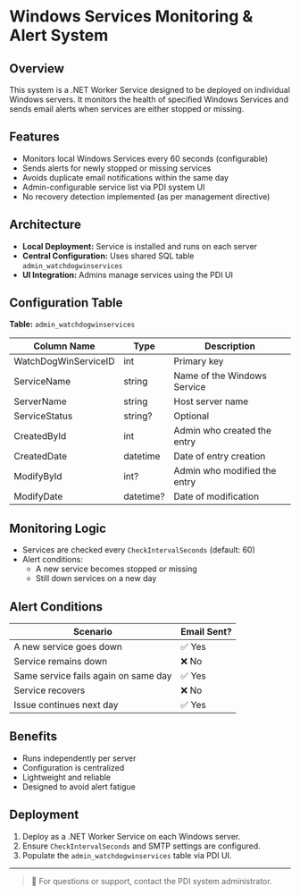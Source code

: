 # Windows Services Monitoring & Alert System

## Overview

This system is a .NET Worker Service designed to be deployed on individual Windows servers. It monitors the health of specified Windows Services and sends email alerts when services are either stopped or missing.

## Features

- Monitors local Windows Services every 60 seconds (configurable)
- Sends alerts for newly stopped or missing services
- Avoids duplicate email notifications within the same day
- Admin-configurable service list via PDI system UI
- No recovery detection implemented (as per management directive)

## Architecture

- **Local Deployment:** Service is installed and runs on each server
- **Central Configuration:** Uses shared SQL table `admin_watchdogwinservices`
- **UI Integration:** Admins manage services using the PDI UI

## Configuration Table

**Table:** `admin_watchdogwinservices`

| Column Name        | Type         | Description                        |
|--------------------|--------------|------------------------------------|
| WatchDogWinServiceID | int        | Primary key                        |
| ServiceName        | string       | Name of the Windows Service        |
| ServerName         | string       | Host server name                   |
| ServiceStatus      | string?      | Optional                           |
| CreatedById        | int          | Admin who created the entry        |
| CreatedDate        | datetime     | Date of entry creation             |
| ModifyById         | int?         | Admin who modified the entry       |
| ModifyDate         | datetime?    | Date of modification               |

## Monitoring Logic

- Services are checked every `CheckIntervalSeconds` (default: 60)
- Alert conditions:
  - A new service becomes stopped or missing
  - Still down services on a new day

## Alert Conditions

| Scenario                             | Email Sent? |
|--------------------------------------|-------------|
| A new service goes down              | ✅ Yes      |
| Service remains down                 | ❌ No       |
| Same service fails again on same day| ✅ Yes      |
| Service recovers                     | ❌ No       |
| Issue continues next day             | ✅ Yes      |

## Benefits

- Runs independently per server
- Configuration is centralized
- Lightweight and reliable
- Designed to avoid alert fatigue

## Deployment

1. Deploy as a .NET Worker Service on each Windows server.
2. Ensure `CheckIntervalSeconds` and SMTP settings are configured.
3. Populate the `admin_watchdogwinservices` table via PDI UI.

---

> 📧 For questions or support, contact the PDI system administrator.
